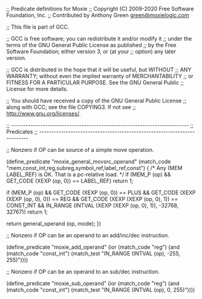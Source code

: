 ;; Predicate definitions for Moxie
;; Copyright (C) 2009-2020 Free Software Foundation, Inc.
;; Contributed by Anthony Green <green@moxielogic.com>

;; This file is part of GCC.

;; GCC is free software; you can redistribute it and/or modify it
;; under the terms of the GNU General Public License as published
;; by the Free Software Foundation; either version 3, or (at your
;; option) any later version.

;; GCC is distributed in the hope that it will be useful, but WITHOUT
;; ANY WARRANTY; without even the implied warranty of MERCHANTABILITY
;; or FITNESS FOR A PARTICULAR PURPOSE.  See the GNU General Public
;; License for more details.

;; You should have received a copy of the GNU General Public License
;; along with GCC; see the file COPYING3.  If not see
;; <http://www.gnu.org/licenses/>.

;; -------------------------------------------------------------------------
;; Predicates
;; -------------------------------------------------------------------------

;; Nonzero if OP can be source of a simple move operation.

(define_predicate "moxie_general_movsrc_operand"
  (match_code "mem,const_int,reg,subreg,symbol_ref,label_ref,const")
{
  /* Any (MEM LABEL_REF) is OK.  That is a pc-relative load.  */
  if (MEM_P (op) && GET_CODE (XEXP (op, 0)) == LABEL_REF)
    return 1;

  if (MEM_P (op)
      && GET_CODE (XEXP (op, 0)) == PLUS
      && GET_CODE (XEXP (XEXP (op, 0), 0)) == REG
      && GET_CODE (XEXP (XEXP (op, 0), 1)) == CONST_INT
      && IN_RANGE (INTVAL (XEXP (XEXP (op, 0), 1)), -32768, 32767))
    return 1;

  return general_operand (op, mode);
})

;; Nonzero if OP can be an operand to an add/inc/dec instruction.

(define_predicate "moxie_add_operand"
  (ior (match_code "reg")
       (and (match_code "const_int")
	    (match_test "IN_RANGE (INTVAL (op), -255, 255)"))))

;; Nonzero if OP can be an operand to an sub/dec instruction.

(define_predicate "moxie_sub_operand"
  (ior (match_code "reg")
       (and (match_code "const_int")
	    (match_test "IN_RANGE (INTVAL (op), 0, 255)"))))